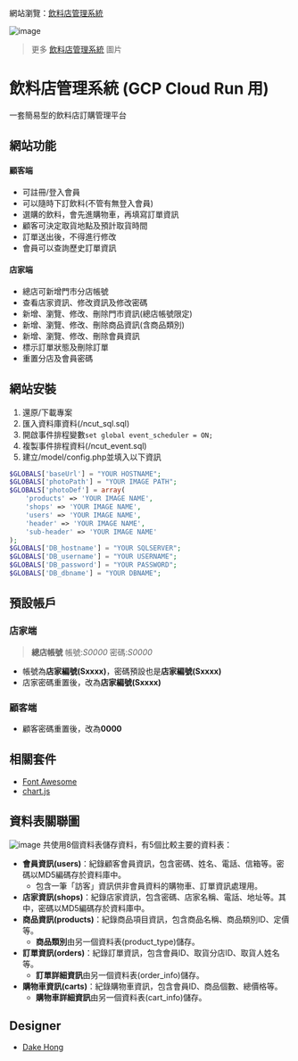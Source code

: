 網站瀏覽：[飲料店管理系統](https://cloud2019.terahake.in/)

![image](https://i.imgur.com/sMzTOxQ.jpg)
> 更多 [飲料店管理系統](https://imgur.com/a/g623FcJ) 圖片 

# 飲料店管理系統 (GCP Cloud Run 用)

一套簡易型的飲料店訂購管理平台

## 網站功能

#### 顧客端
- 可註冊/登入會員
- 可以隨時下訂飲料(不管有無登入會員)
- 選購的飲料，會先進購物車，再填寫訂單資訊
- 顧客可決定取貨地點及預計取貨時間
- 訂單送出後，不得進行修改
- 會員可以查詢歷史訂單資訊

#### 店家端
- 總店可新增門市分店帳號
- 查看店家資訊、修改資訊及修改密碼
- 新增、瀏覽、修改、刪除門市資訊(總店帳號限定)
- 新增、瀏覽、修改、刪除商品資訊(含商品類別)
- 新增、瀏覽、修改、刪除會員資訊
- 標示訂單狀態及刪除訂單
- 重置分店及會員密碼


## 網站安裝
1. 還原/下載專案
2. 匯入資料庫資料(/ncut_sql.sql)
3. 開啟事件排程變數`set global event_scheduler = ON;`
3. 複製事件排程資料(/ncut_event.sql)
4. 建立/model/config.php並填入以下資訊
```php
$GLOBALS['baseUrl'] = "YOUR HOSTNAME";
$GLOBALS['photoPath'] = "YOUR IMAGE PATH";
$GLOBALS['photoDef'] = array(
	'products' => 'YOUR IMAGE NAME',
	'shops' => 'YOUR IMAGE NAME',
	'users' => 'YOUR IMAGE NAME',
	'header' => 'YOUR IMAGE NAME',
	'sub-header' => 'YOUR IMAGE NAME'
);
$GLOBALS['DB_hostname'] = "YOUR SQLSERVER";
$GLOBALS['DB_username'] = "YOUR USERNAME";
$GLOBALS['DB_password'] = "YOUR PASSWORD";
$GLOBALS['DB_dbname'] = "YOUR DBNAME";
```

## 預設帳戶
### 店家端
> **總店帳號** 帳號:_S0000_  密碼:_S0000_
- 帳號為**店家編號(Sxxxx)**，密碼預設也是**店家編號(Sxxxx)**
- 店家密碼重置後，改為**店家編號(Sxxxx)**

### 顧客端
- 顧客密碼重置後，改為**0000**

## 相關套件
- [Font Awesome](https://fontawesome.com/)
- [chart.js](https://www.chartjs.org/)

## 資料表關聯圖
![image](https://i.imgur.com/57RgNim.png)
共使用8個資料表儲存資料，有5個比較主要的資料表：
- **會員資訊(users)**：紀錄顧客會員資訊，包含密碼、姓名、電話、信箱等。密碼以MD5編碼存於資料庫中。
  - 包含一筆「訪客」資訊供非會員資料的購物車、訂單資訊處理用。
- **店家資訊(shops)**：紀錄店家資訊，包含密碼、店家名稱、電話、地址等。其中，密碼以MD5編碼存於資料庫中。
- **商品資訊(products)**：紀錄商品項目資訊，包含商品名稱、商品類別ID、定價等。
  - **商品類別**由另一個資料表(product_type)儲存。
- **訂單資訊(orders)**：紀錄訂單資訊，包含會員ID、取貨分店ID、取貨人姓名等。
  - **訂單詳細資訊**由另一個資料表(order_info)儲存。
- **購物車資訊(carts)**：紀錄購物車資訊，包含會員ID、商品個數、總價格等。
  - **購物車詳細資訊**由另一個資料表(cart_info)儲存。


## Designer
- [Dake Hong](https://github.com/dakeouo)
